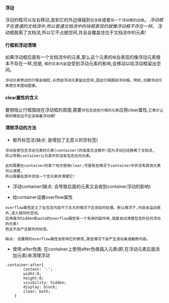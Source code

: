 #### 浮动

浮动的框可以左右移动,直到它的外边缘碰到`包含框`或者`另一个浮动框的边缘`。
*浮动框不在普通的文档流中,所以普通文档流中的块框表现的就像浮动框不存在一样。*
浮动框脱离了文档流,所以它不占据空间,并且会覆盖住位于文档流中的元素!

#### 行框和浮动清理
如果浮动框后面有一个文档流中的元素,那么这个元素的`框`会表现的像浮动元素根本不存在一样,但是,
`框的文本内容`会受到浮动元素的影响,会移动以给浮动框留出空间。

    浮动元素旁边的行框会缩短,从而给浮动元素留出空间,因此行框围绕浮动框。例如,创建浮动元素使文本围绕图像。
    
#### clear属性的含义
要想阻止行框围绕在浮动框的周围,需要`对包含这些行框的元素`应用clear属性,`它表示让框的哪些边不应该挨着浮动框`!


#### 清除浮动的方法

- 额外标签法(缺点: 是增加了无意义的空标签)

```
浮动会使包含浮动元素的元素(container)的高度无法撑开!因为浮动已经脱离了文档流,
所以导致container认为其中并没有包含任何元素。

此时需要在container的某个地方使用clear,可是有些情况下container中并没有其他元素可以清理,
所以需要在其中添加一个空元素并清理它!
```

- 浮动container(缺点: 会导致后面的元素又会收到container浮动的影响)

- 给container设置overflow属性

```
overflow属性定义了在包含内容尺寸太大的情况下应该如何处理。默认情况下,内容会溢出框外,进入相邻的空间。
应用值为hidden和auto的overflow属性有一个有用的副作用,就是自动清理包含的任何浮动的元素!
而且不会产生额外的标签。

缺点: 设置框的overflow属性会影响它的表现,某些情况下会产生滚动条或截断内容。
```


- 使用:after伪类: 在container上使用after伪类插入元素(即,在浮动元素后面添加元素)来清理浮动

```
.container:after{
        content: '.';
        widht:0;
        height:0;
        visibility: hidden;
        display: block;
        clear: both;
    }
```

